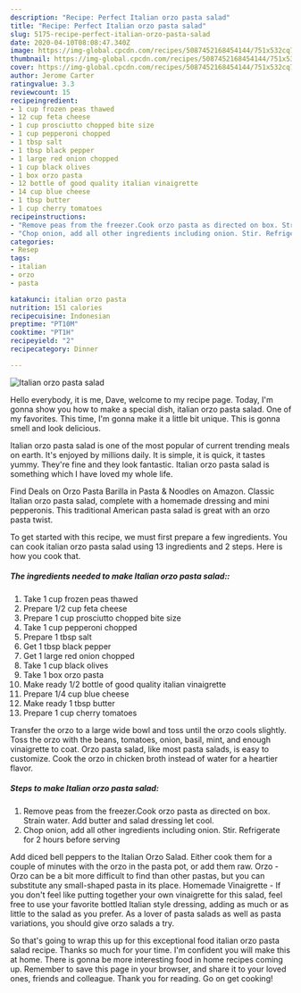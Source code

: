 ```yaml
---
description: "Recipe: Perfect Italian orzo pasta salad"
title: "Recipe: Perfect Italian orzo pasta salad"
slug: 5175-recipe-perfect-italian-orzo-pasta-salad
date: 2020-04-10T08:08:47.340Z
image: https://img-global.cpcdn.com/recipes/5087452168454144/751x532cq70/italian-orzo-pasta-salad-recipe-main-photo.jpg
thumbnail: https://img-global.cpcdn.com/recipes/5087452168454144/751x532cq70/italian-orzo-pasta-salad-recipe-main-photo.jpg
cover: https://img-global.cpcdn.com/recipes/5087452168454144/751x532cq70/italian-orzo-pasta-salad-recipe-main-photo.jpg
author: Jerome Carter
ratingvalue: 3.3
reviewcount: 15
recipeingredient:
- 1 cup frozen peas thawed
- 12 cup feta cheese
- 1 cup prosciutto chopped bite size
- 1 cup pepperoni chopped
- 1 tbsp salt
- 1 tbsp black pepper
- 1 large red onion chopped
- 1 cup black olives
- 1 box orzo pasta
- 12 bottle of good quality italian vinaigrette
- 14 cup blue cheese
- 1 tbsp butter
- 1 cup cherry tomatoes
recipeinstructions:
- "Remove peas from the freezer.Cook orzo pasta as directed on box. Strain water. Add butter and salad dressing let cool."
- "Chop onion, add all other ingredients including onion. Stir. Refrigerate for 2 hours before serving"
categories:
- Resep
tags:
- italian
- orzo
- pasta

katakunci: italian orzo pasta
nutrition: 151 calories
recipecuisine: Indonesian
preptime: "PT10M"
cooktime: "PT1H"
recipeyield: "2"
recipecategory: Dinner

---
```



![Italian orzo pasta salad](https://img-global.cpcdn.com/recipes/5087452168454144/751x532cq70/italian-orzo-pasta-salad-recipe-main-photo.jpg)

Hello everybody, it is me, Dave, welcome to my recipe page. Today, I'm gonna show you how to make a special dish, italian orzo pasta salad. One of my favorites. This time, I'm gonna make it a little bit unique. This is gonna smell and look delicious.

Italian orzo pasta salad is one of the most popular of current trending meals on earth. It's enjoyed by millions daily. It is simple, it is quick, it tastes yummy. They're fine and they look fantastic. Italian orzo pasta salad is something which I have loved my whole life.

Find Deals on Orzo Pasta Barilla in Pasta &amp; Noodles on Amazon. Classic Italian orzo pasta salad, complete with a homemade dressing and mini pepperonis. This traditional American pasta salad is great with an orzo pasta twist.


To get started with this recipe, we must first prepare a few ingredients. You can cook italian orzo pasta salad using 13 ingredients and 2 steps. Here is how you cook that.

##### The ingredients needed to make Italian orzo pasta salad::

1. Take 1 cup frozen peas thawed
1. Prepare 1/2 cup feta cheese
1. Prepare 1 cup prosciutto chopped bite size
1. Take 1 cup pepperoni chopped
1. Prepare 1 tbsp salt
1. Get 1 tbsp black pepper
1. Get 1 large red onion chopped
1. Take 1 cup black olives
1. Take 1 box orzo pasta
1. Make ready 1/2 bottle of good quality italian vinaigrette
1. Prepare 1/4 cup blue cheese
1. Make ready 1 tbsp butter
1. Prepare 1 cup cherry tomatoes


Transfer the orzo to a large wide bowl and toss until the orzo cools slightly. Toss the orzo with the beans, tomatoes, onion, basil, mint, and enough vinaigrette to coat. Orzo pasta salad, like most pasta salads, is easy to customize. Cook the orzo in chicken broth instead of water for a heartier flavor. 

##### Steps to make Italian orzo pasta salad:

1. Remove peas from the freezer.Cook orzo pasta as directed on box. Strain water. Add butter and salad dressing let cool.
1. Chop onion, add all other ingredients including onion. Stir. Refrigerate for 2 hours before serving


Add diced bell peppers to the Italian Orzo Salad. Either cook them for a couple of minutes with the orzo in the pasta pot, or add them raw. Orzo - Orzo can be a bit more difficult to find than other pastas, but you can substitute any small-shaped pasta in its place. Homemade Vinaigrette - If you don&#39;t feel like putting together your own vinaigrette for this salad, feel free to use your favorite bottled Italian style dressing, adding as much or as little to the salad as you prefer. As a lover of pasta salads as well as pasta variations, you should give orzo salads a try. 

So that's going to wrap this up for this exceptional food italian orzo pasta salad recipe. Thanks so much for your time. I'm confident you will make this at home. There is gonna be more interesting food in home recipes coming up. Remember to save this page in your browser, and share it to your loved ones, friends and colleague. Thank you for reading. Go on get cooking!
